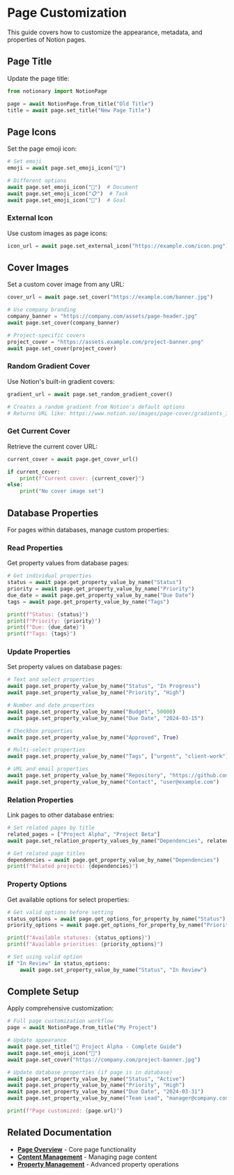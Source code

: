 # Page Customization

This guide covers how to customize the appearance, metadata, and properties of Notion pages.

## Page Title

Update the page title:

```python
from notionary import NotionPage

page = await NotionPage.from_title("Old Title")
title = await page.set_title("New Page Title")
```

## Page Icons

Set the page emoji icon:

```python
# Set emoji
emoji = await page.set_emoji_icon("🚀")

# Different options
await page.set_emoji_icon("📝")  # Document
await page.set_emoji_icon("📋")  # Task
await page.set_emoji_icon("🎯")  # Goal
```

### External Icon

Use custom images as page icons:

```python
icon_url = await page.set_external_icon("https://example.com/icon.png")
```

## Cover Images

Set a custom cover image from any URL:

```python
cover_url = await page.set_cover("https://example.com/banner.jpg")

# Use company branding
company_banner = "https://company.com/assets/page-header.jpg"
await page.set_cover(company_banner)

# Project-specific covers
project_cover = "https://assets.example.com/project-banner.png"
await page.set_cover(project_cover)
```

### Random Gradient Cover

Use Notion's built-in gradient covers:

```python
gradient_url = await page.set_random_gradient_cover()

# Creates a random gradient from Notion's default options
# Returns URL like: https://www.notion.so/images/page-cover/gradients_3.png
```

### Get Current Cover

Retrieve the current cover URL:

```python
current_cover = await page.get_cover_url()

if current_cover:
    print(f"Current cover: {current_cover}")
else:
    print("No cover image set")
```

## Database Properties

For pages within databases, manage custom properties:

### Read Properties

Get property values from database pages:

```python
# Get individual properties
status = await page.get_property_value_by_name("Status")
priority = await page.get_property_value_by_name("Priority")
due_date = await page.get_property_value_by_name("Due Date")
tags = await page.get_property_value_by_name("Tags")

print(f"Status: {status}")
print(f"Priority: {priority}")
print(f"Due: {due_date}")
print(f"Tags: {tags}")
```

### Update Properties

Set property values on database pages:

```python
# Text and select properties
await page.set_property_value_by_name("Status", "In Progress")
await page.set_property_value_by_name("Priority", "High")

# Number and date properties
await page.set_property_value_by_name("Budget", 50000)
await page.set_property_value_by_name("Due Date", "2024-03-15")

# Checkbox properties
await page.set_property_value_by_name("Approved", True)

# Multi-select properties
await page.set_property_value_by_name("Tags", ["urgent", "client-work"])

# URL and email properties
await page.set_property_value_by_name("Repository", "https://github.com/user/repo")
await page.set_property_value_by_name("Contact", "user@example.com")
```

### Relation Properties

Link pages to other database entries:

```python
# Set related pages by title
related_pages = ["Project Alpha", "Project Beta"]
await page.set_relation_property_values_by_name("Dependencies", related_pages)

# Get related page titles
dependencies = await page.get_property_value_by_name("Dependencies")
print(f"Related projects: {dependencies}")
```

### Property Options

Get available options for select properties:

```python
# Get valid options before setting
status_options = await page.get_options_for_property_by_name("Status")
priority_options = await page.get_options_for_property_by_name("Priority")

print(f"Available statuses: {status_options}")
print(f"Available priorities: {priority_options}")

# Set using valid option
if "In Review" in status_options:
    await page.set_property_value_by_name("Status", "In Review")
```

## Complete Setup

Apply comprehensive customization:

```python
# Full page customization workflow
page = await NotionPage.from_title("My Project")

# Update appearance
await page.set_title("🚀 Project Alpha - Complete Guide")
await page.set_emoji_icon("🚀")
await page.set_cover("https://company.com/project-banner.jpg")

# Update database properties (if page is in database)
await page.set_property_value_by_name("Status", "Active")
await page.set_property_value_by_name("Priority", "High")
await page.set_property_value_by_name("Due Date", "2024-03-31")
await page.set_property_value_by_name("Team Lead", "manager@company.com")

print(f"Page customized: {page.url}")
```

## Related Documentation

- **[Page Overview](index.md)** - Core page functionality
- **[Content Management](content.md)** - Managing page content
- **[Property Management](properties.md)** - Advanced property operations
